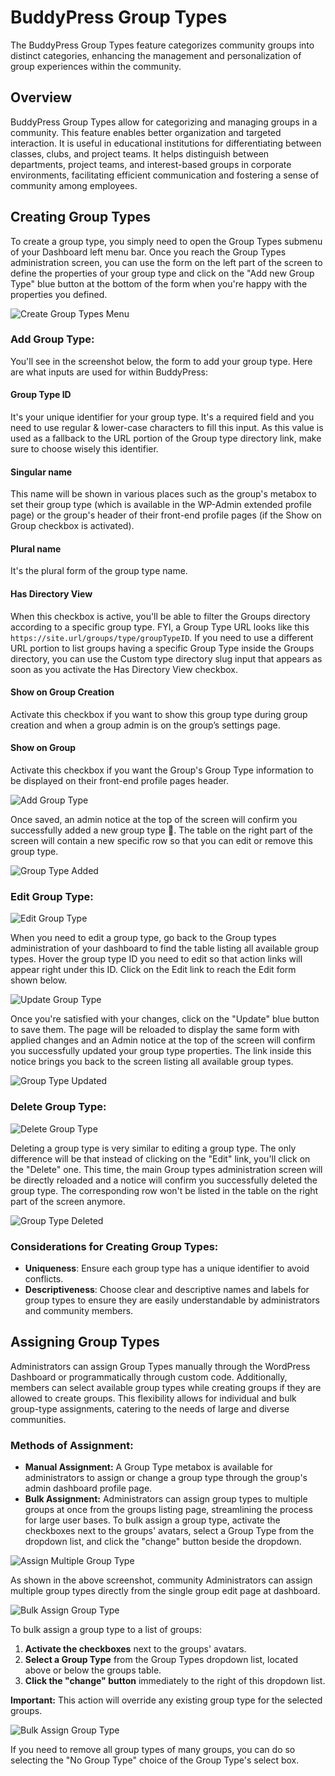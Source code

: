 # BuddyPress Group Types

The BuddyPress Group Types feature categorizes community groups into distinct categories, enhancing the management and personalization of group experiences within the community.

## Overview

BuddyPress Group Types allow for categorizing and managing groups in a community. This feature enables better organization and targeted interaction. It is useful in educational institutions for differentiating between classes, clubs, and project teams. It helps distinguish between departments, project teams, and interest-based groups in corporate environments, facilitating efficient communication and fostering a sense of community among employees.

## Creating Group Types

To create a group type, you simply need to open the Group Types submenu of your Dashboard left menu bar. Once you reach the Group Types administration screen, you can use the form on the left part of the screen to define the properties of your group type and click on the "Add new Group Type" blue button at the bottom of the form when you're happy with the properties you defined.

![Create Group Types Menu](../../assets/group-type-menu.png)

### Add Group Type:

You'll see in the screenshot below, the form to add your group type. Here are what inputs are used for within BuddyPress:

#### Group Type ID

It's your unique identifier for your group type. It's a required field and you need to use regular & lower-case characters to fill this input. As this value is used as a fallback to the URL portion of the Group type directory link, make sure to choose wisely this identifier.

#### Singular name

This name will be shown in various places such as the group's metabox to set their group type (which is available in the WP-Admin extended profile page) or the group's header of their front-end profile pages (if the Show on Group checkbox is activated).

#### Plural name

It's the plural form of the group type name.

#### Has Directory View

When this checkbox is active, you'll be able to filter the Groups directory according to a specific group type. FYI, a Group Type URL looks like this `https://site.url/groups/type/groupTypeID`. If you need to use a different URL portion to list groups having a specific Group Type inside the Groups directory, you can use the Custom type directory slug input that appears as soon as you activate the Has Directory View checkbox.

#### Show on Group Creation

Activate this checkbox if you want to show this group type during group creation and when a group admin is on the group’s settings page.

#### Show on Group

Activate this checkbox if you want the Group's Group Type information to be displayed on their front-end profile pages header.

![Add Group Type](../../assets/add-group-type.png)

Once saved, an admin notice at the top of the screen will confirm you successfully added a new group type 👏. The table on the right part of the screen will contain a new specific row so that you can edit or remove this group type.

![Group Type Added](../../assets/add-group-type-success.png)

### Edit Group Type:

![Edit Group Type](../../assets/edit-group-type.png)

When you need to edit a group type, go back to the Group types administration of your dashboard to find the table listing all available group types. Hover the group type ID you need to edit so that action links will appear right under this ID. Click on the Edit link to reach the Edit form shown below.

![Update Group Type](../../assets/update-form-group-types.png)

Once you're satisfied with your changes, click on the "Update" blue button to save them. The page will be reloaded to display the same form with applied changes and an Admin notice at the top of the screen will confirm you successfully updated your group type properties. The link inside this notice brings you back to the screen listing all available group types.

![Group Type Updated](../../assets/edit-group-type-success.png)

### Delete Group Type:

![Delete Group Type](../../assets/delete-group-type.png)

Deleting a group type is very similar to editing a group type. The only difference will be that instead of clicking on the "Edit" link, you'll click on the "Delete" one. This time, the main Group types administration screen will be directly reloaded and a notice will confirm you successfully deleted the group type. The corresponding row won't be listed in the table on the right part of the screen anymore.

![Group Type Deleted](../../assets/delete-group-type-success.png)

### Considerations for Creating Group Types:

- **Uniqueness**: Ensure each group type has a unique identifier to avoid conflicts.
- **Descriptiveness**: Choose clear and descriptive names and labels for group types to ensure they are easily understandable by administrators and community members.

## Assigning Group Types

Administrators can assign Group Types manually through the WordPress Dashboard or programmatically through custom code. Additionally, members can select available group types while creating groups if they are allowed to create groups. This flexibility allows for individual and bulk group-type assignments, catering to the needs of large and diverse communities.

### Methods of Assignment:

- **Manual Assignment:** A Group Type metabox is available for administrators to assign or change a group type through the group's admin dashboard profile page.
- **Bulk Assignment:** Administrators can assign group types to multiple groups at once from the groups listing page, streamlining the process for large user bases. To bulk assign a group type, activate the checkboxes next to the groups' avatars, select a Group Type from the dropdown list, and click the "change" button beside the dropdown.

![Assign Multiple Group Type](../../assets/multiple-group-types-01.png)

As shown in the above screenshot, community Administrators can assign multiple group types directly from the single group edit page at dashboard.

![Bulk Assign Group Type](../../assets/multiple-group-types-02.png)

To bulk assign a group type to a list of groups:

1. **Activate the checkboxes** next to the groups' avatars.
2. **Select a Group Type** from the Group Types dropdown list, located above or below the groups table.
3. **Click the "change" button** immediately to the right of this dropdown list.

**Important:** This action will override any existing group type for the selected groups.

![Bulk Assign Group Type](../../assets/multiple-group-types-03.png)

If you need to remove all group types of many groups, you can do so selecting the "No Group Type" choice of the Group Type's select box.
